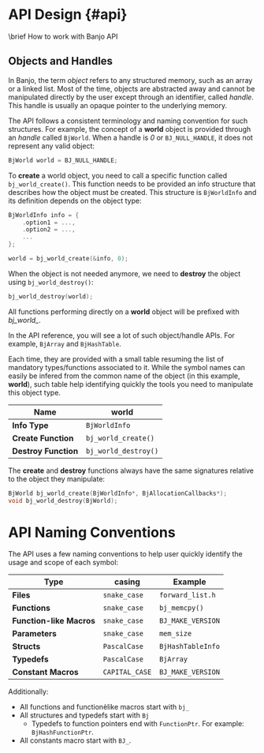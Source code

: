 # API Design {#api}

\brief How to work with Banjo API

## Objects and Handles

In Banjo, the term _object_ refers to any structured memory, such as an array or a linked list.
Most of the time, objects are abstracted away and cannot be manipulated directly by the user except through an identifier, called _handle_.
This handle is usually an opaque pointer to the underlying memory.

The API follows a consistent terminology and naming convention for such structures.
For example, the concept of a **world** object is provided through an _handle_ called `BjWorld`.
When a handle is _0_ or `BJ_NULL_HANDLE`, it does not represent any valid object:

```c
BjWorld world = BJ_NULL_HANDLE;
```

To **create** a world object, you need to call a specific function called `bj_world_create()`.
This function needs to be provided an info structure that describes how the object must be created.
This structure is `BjWorldInfo` and its definition depends on the object type:

```c
BjWorldInfo info = {
    .option1 = ...,
    .option2 = ...,
    ...
};

world = bj_world_create(&info, 0);
```



When the object is not needed anymore, we need to **destroy** the object using `bj_world_destroy()`:

```c
bj_world_destroy(world);
```

All functions performing directly on a **world** object will be prefixed with *bj_world_*.

In the API reference, you will see a lot of such object/handle APIs.
For example, `BjArray` and `BjHashTable`.

 Each time, they are provided with a small table resuming the list of mandatory types/functions associated to it.
 While the symbol names can easily be infered from the common name of the object (in this example, **world**), such table help identifying quickly the tools you need to manipulate this object type.

 **Name**             | **world**                 
----------------------|-----------------------
 **Info Type**        | `BjWorldInfo` 
 **Create Function**  | `bj_world_create()`  
 **Destroy Function** | `bj_world_destroy()` 

The **create** and **destroy** functions always have the same signatures relative to the object they manipulate:

```c
BjWorld bj_world_create(BjWorldInfo*, BjAllocationCallbacks*);
void bj_world_destroy(BjWorld);
```

# API Naming Conventions

The API uses a few naming conventions to help user quickly identify the usage and scope of each symbol:

 **Type**                 | **casing**            | **Example**
--------------------------|-----------------------|----------------
 **Files**                | `snake_case`          | `forward_list.h`
 **Functions**            | `snake_case`          | `bj_memcpy()`
 **Function-like Macros** | `snake_case`          | `BJ_MAKE_VERSION`
 **Parameters**           | `snake_case`          | `mem_size`
 **Structs**              | `PascalCase`          | `BjHashTableInfo`
 **Typedefs**             | `PascalCase`          | `BjArray`
 **Constant Macros**      | `CAPITAL_CASE`        | `BJ_MAKE_VERSION`

Additionally:

* All functions and functionèlike macros start with `bj_`
* All structures and typedefs start with `Bj`
  * Typedefs to function pointers end with `FunctionPtr`. For example: `BjHashFunctionPtr`.
* All constants macro start with `BJ_`.














